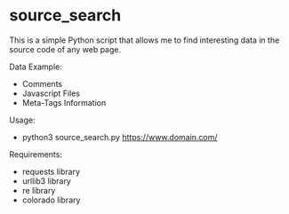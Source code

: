 # source_search

This is a simple Python script that allows me to find interesting data in the source code of any web page.

Data Example:
- Comments
- Javascript Files
- Meta-Tags Information

Usage:
- python3 source_search.py https://www.domain.com/


Requirements:
- requests library
- urllib3 library
- re library
- colorado library
  
 
